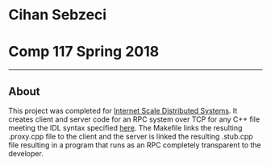 # Cihan Sebzeci
# Comp 117 Spring 2018
____________

## About

This project was completed for [Internet Scale Distributed Systems](http://www.cs.tufts.edu/comp/117/). It creates client and server code for an RPC system over TCP
for any C++ file meeting the IDL syntax specified [here](http://www.cs.tufts.edu/comp/150IDS/assts/rpc#typefunctionidl). The Makefile links the resulting .proxy.cpp file to the client and the server is linked the resulting .stub.cpp file resulting in a program that runs as an RPC completely transparent to the developer.
